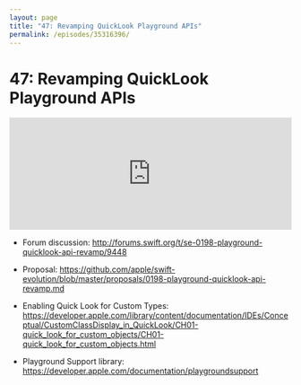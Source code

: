 ```yaml
---
layout: page
title: "47: Revamping QuickLook Playground APIs"
permalink: /episodes/35316396/
---
```


# 47: Revamping QuickLook Playground APIs

<iframe frameBorder="0" height="200px" scrolling="no" seamless src="https://player.simplecast.com/2a5c9ab9-ecd1-4211-a3b1-569ccf7775e0" width="100%"></iframe>

- Forum discussion: http://forums.swift.org/t/se-0198-playground-quicklook-api-revamp/9448

- Proposal: https://github.com/apple/swift-evolution/blob/master/proposals/0198-playground-quicklook-api-revamp.md

- Enabling Quick Look for Custom Types: https://developer.apple.com/library/content/documentation/IDEs/Conceptual/CustomClassDisplay_in_QuickLook/CH01-quick_look_for_custom_objects/CH01-quick_look_for_custom_objects.html

- Playground Support library: https://developer.apple.com/documentation/playgroundsupport

